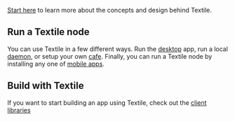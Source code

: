 [Start here](/learn/) to learn more about the concepts and design behind Textile.

## Run a Textile node

You can use Textile in a few different ways. Run the [desktop](/run/desktop) app, run a local [daemon](run/daemon), or setup your own [cafe](/run/cafe). Finally, you can run a Textile node by installing any one of [mobile apps](/#apps).

## Build with Textile

If you want to start building an app using Textile, check out the [client libraries](/clients)
